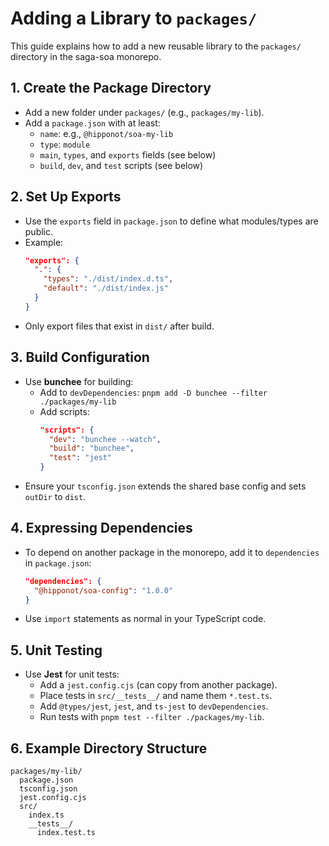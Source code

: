 # Adding a Library to `packages/`

This guide explains how to add a new reusable library to the `packages/` directory in the saga-soa monorepo.

## 1. Create the Package Directory
- Add a new folder under `packages/` (e.g., `packages/my-lib`).
- Add a `package.json` with at least:
  - `name`: e.g., `@hipponot/soa-my-lib`
  - `type`: `module`
  - `main`, `types`, and `exports` fields (see below)
  - `build`, `dev`, and `test` scripts (see below)

## 2. Set Up Exports
- Use the `exports` field in `package.json` to define what modules/types are public.
- Example:
  ```json
  "exports": {
    ".": {
      "types": "./dist/index.d.ts",
      "default": "./dist/index.js"
    }
  }
  ```
- Only export files that exist in `dist/` after build.

## 3. Build Configuration
- Use **bunchee** for building:
  - Add to `devDependencies`: `pnpm add -D bunchee --filter ./packages/my-lib`
  - Add scripts:
    ```json
    "scripts": {
      "dev": "bunchee --watch",
      "build": "bunchee",
      "test": "jest"
    }
    ```
- Ensure your `tsconfig.json` extends the shared base config and sets `outDir` to `dist`.

## 4. Expressing Dependencies
- To depend on another package in the monorepo, add it to `dependencies` in `package.json`:
  ```json
  "dependencies": {
    "@hipponot/soa-config": "1.0.0"
  }
  ```
- Use `import` statements as normal in your TypeScript code.

## 5. Unit Testing
- Use **Jest** for unit tests:
  - Add a `jest.config.cjs` (can copy from another package).
  - Place tests in `src/__tests__/` and name them `*.test.ts`.
  - Add `@types/jest`, `jest`, and `ts-jest` to `devDependencies`.
  - Run tests with `pnpm test --filter ./packages/my-lib`.

## 6. Example Directory Structure
```
packages/my-lib/
  package.json
  tsconfig.json
  jest.config.cjs
  src/
    index.ts
    __tests__/
      index.test.ts
``` 
